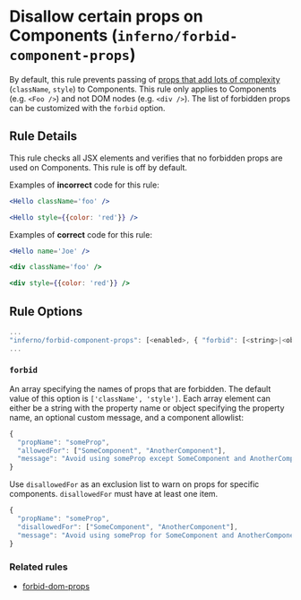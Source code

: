 # Disallow certain props on Components (`inferno/forbid-component-props`)

<!-- end auto-generated rule header -->

By default, this rule prevents passing of [props that add lots of complexity](https://medium.com/brigade-engineering/don-t-pass-css-classes-between-components-e9f7ab192785) (`className`, `style`) to Components. This rule only applies to Components (e.g. `<Foo />`) and not DOM nodes (e.g. `<div />`). The list of forbidden props can be customized with the `forbid` option.

## Rule Details

This rule checks all JSX elements and verifies that no forbidden props are used
on Components. This rule is off by default.

Examples of **incorrect** code for this rule:

```jsx
<Hello className='foo' />
```

```jsx
<Hello style={{color: 'red'}} />
```

Examples of **correct** code for this rule:

```jsx
<Hello name='Joe' />
```

```jsx
<div className='foo' />
```

```jsx
<div style={{color: 'red'}} />
```

## Rule Options

```js
...
"inferno/forbid-component-props": [<enabled>, { "forbid": [<string>|<object>] }]
...
```

### `forbid`

An array specifying the names of props that are forbidden. The default value of this option is `['className', 'style']`.
Each array element can either be a string with the property name or object specifying the property name, an optional
custom message, and a component allowlist:

```js
{
  "propName": "someProp",
  "allowedFor": ["SomeComponent", "AnotherComponent"],
  "message": "Avoid using someProp except SomeComponent and AnotherComponent"
}
```

Use `disallowedFor` as an exclusion list to warn on props for specific components. `disallowedFor` must have at least one item.

```js
{
  "propName": "someProp",
  "disallowedFor": ["SomeComponent", "AnotherComponent"],
  "message": "Avoid using someProp for SomeComponent and AnotherComponent"
}
```

### Related rules

- [forbid-dom-props](./forbid-dom-props.md)
